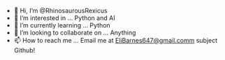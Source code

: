 - 👋 Hi, I’m @RhinosaurousRexicus
- 👀 I’m interested in ... Python and AI
- 🌱 I’m currently learning ... Python
- 💞️ I’m looking to collaborate on ... Anything
- 📫 How to reach me ... Email me at EliBarnes647@gmail.comm subject Github!

<!---
RhinosaurousRexicus/RhinosaurousRexicus is a ✨ special ✨ repository because its `README.md` (this file) appears on your GitHub profile.
You can click the Preview link to take a look at your changes.
--->
